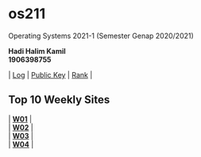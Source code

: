 # os211
Operating Systems 2021-1 (Semester Genap 2020/2021)

**Hadi Halim Kamil**  
**1906398755**

| [Log](/TXT/mylog.txt) | [Public Key](/TXT/mypubkey.txt) | [Rank](/TXT/myrank.txt) |

## Top 10 Weekly Sites
| **[W01](https://hadihalimm.github.io/os211/W01/)** |  
| **[W02](https://hadihalimm.github.io/os211/W02/)** |  
| **[W03](https://hadihalimm.github.io/os211/W03/)** |  
| **[W04](https://hadihalimm.github.io/os211/W04/)** |
